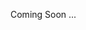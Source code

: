 
Coming Soon ...
<!-- ---
sidebar_position: 1
title: request
---




```bash
GET /path?query=value HTTP/1.1
Host: example.com
User-Agent: Mozilla/5.0
Accept: text/html,application/xhtml+xml
```



with request body

```bash
POST /submit HTTP/1.1
Host: example.com
Content-Type: application/json
Content-Length: 27

{"key":"value"}
```

```python
b"POST /submit HTTP/1.1\r\nHost: example.com\r\nContent-Type: application/json\r\nContent-Length: 27\r\n\r\n{\"key\":\"value\"}"
``` -->